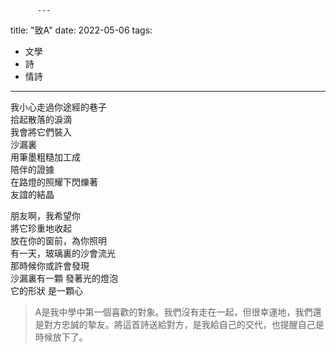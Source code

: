           ---
title: "致A"
date: 2022-05-06
tags:
- 文學
- 詩
- 情詩
---



  
我小心走過你途經的巷子  
拾起散落的淚滴  
我會將它們裝入  
沙漏裏  
用筆墨粗糙加工成  
陪伴的證據  
在路燈的照耀下閃爍著  
友誼的結晶  
  
朋友啊，我希望你  
將它珍重地收起  
放在你的窗前，為你照明  
有一天，玻璃裏的沙會流光  
那時候你或許會發現  
沙漏裏有一顆
發著光的燈泡  
它的形狀
是一顆心


>A是我中學中第一個喜歡的對象。我們沒有走在一起，但很幸運地，我們還是對方忠誠的摯友。將這首詩送給對方，是我給自己的交代，也提醒自己是時候放下了。